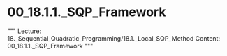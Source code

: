 # 00_18.1.1._SQP_Framework

"""
Lecture: 18._Sequential_Quadratic_Programming/18.1._Local_SQP_Method
Content: 00_18.1.1._SQP_Framework
"""

